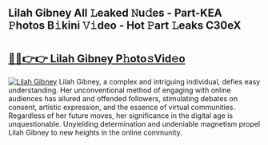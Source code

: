 ## Lilah Gibney All 𝙻eaked 𝙽u𝚍es - Part-KEA 𝙿hotos B𝚒kini 𝚅𝚒deo - Hot 𝙿art 𝙻eaks C30eX

# <h2><a href="http://ld5b3qu.urlbe.top/?page=Lilah+Gibney">🔗🔗👉👉 Lilah Gibney P𝚑oto𝚜Vid𝚎o</a></h2>

[![Lilah Gibney](https://i.imgur.com/eBuTRDB.gif)](http://ld5b3qu.urlbe.top/?page=Lilah+Gibney)
Lilah Gibney, a complex and intriguing individual, defies easy understanding. Her unconventional method of engaging with online audiences has allured and offended followers, stimulating debates on consent, artistic expression, and the essence of virtual communities. Regardless of her future moves, her significance in the digital age is unquestionable. Unyielding determination and undeniable magnetism propel Lilah Gibney to new heights in the online community.
